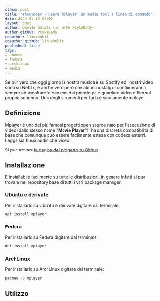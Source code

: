 ```yaml
---
class: post
title: "#howtodev - usare mplayer: un media tool a linea di comando"
date: 2024-01-19 07:00
layout: post
author: Davide Galati (in arte PsykeDady)
author_github: PsykeDady
coauthor: linuxhubit
coauthor_github: linuxhubit
published: false
tags:
- ubuntu
- fedora
- archlinux
- media
---
```


Se pur vero che oggi giorno la nostra musica è su Spotify ed i nostri video sono su Netflix, è anche vero però che alcuni nostalgici continueranno sempre ad ascoltare le canzoni dal proprio pc e guardare video e film sul proprio schermo. Uno degli strumenti per farlo è sicuramente mplayer.

## Definizione

Mplayer è uno dei più famosi progetti open source nato per l'esecuzione di video (dallo stesso nome "**Movie Player**"), ha una discreta compatibilità di base che comunque può essere facilmente estesa con codecs esterni. Legge sia flussi audio che video.

Si può trovare [la pagina del progetto su Github](https://github.com/philipl/mplayer).

## Installazione

È installabile facilmente su tutte le distribuzioni, in genere infatti si può trovare nei repository base di tutti i vari package manager.

### Ubuntu e derivate

Per installarlo su Ubuntu e derivate digitare dal terminale: 

```bash
apt install mplayer
```

### Fedora

Per installarlo su Fedora digitare dal terminale: 

```bash
dnf install mplayer
```

### ArchLinux

Per installarlo su ArchLinux digitare dal terminale: 

```bash
pacman -S mplayer
```


## Utilizzo